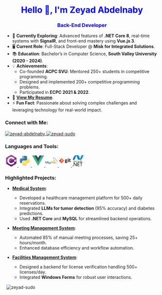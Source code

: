 <h1 align="center" style="color:blue;">
  Hello 👋, I'm Zeyad Abdelnaby
</h1>
<h3 align="center" style="color:blue;">Back-End Developer</h3>

- 🌱 **Currently Exploring**: Advanced features of **.NET Core 8**, real-time systems with **SignalR**, and front-end mastery using **Vue.js 3**.  
- 🖥️ **Current Role**: Full-Stack Developer @ **Misk for Integrated Solutions**.  
- 📚 **Education**: Bachelor’s in Computer Science, **South Valley University (2020 - 2024)**.  
- 💡 **Achievements**:  
  - Co-founded **ACPC SVU**: Mentored 250+ students in competitive programming.  
  - Designed and implemented 200+ competitive programming problems.  
  - Participated in **ECPC 2021 & 2022**.  
- 📄 **[View My Resume](https://drive.google.com/file/d/1Hl9s03xowB7A-ns5x-0TxSanaCrRrqO2/view?usp=sharing)**.  
- ⚡ **Fun Fact**: Passionate about solving complex challenges and leveraging technology for real-world impact.  

<h3 align="left">Connect with Me:</h3>
<p align="left">
  <a href="https://linkedin.com/in/zeyad-abdelnaby" target="_blank">
    <img align="center" src="https://raw.githubusercontent.com/rahuldkjain/github-profile-readme-generator/master/src/images/icons/Social/linked-in-alt.svg" alt="zeyad-abdelnaby" height="30" width="40" style="transition: transform 0.3s ease;" onmouseover="this.style.transform='scale(1.2)'" onmouseout="this.style.transform='scale(1)'" />
  </a>
  <a href="https://github.com/zeyad-sudo" target="_blank">
    <img align="center" src="https://raw.githubusercontent.com/rahuldkjain/github-profile-readme-generator/master/src/images/icons/Social/github.svg" alt="zeyad-sudo" height="30" width="40" style="transition: transform 0.3s ease;" onmouseover="this.style.transform='scale(1.2)'" onmouseout="this.style.transform='scale(1)'" />
  </a>
</p>

<h3 align="left">Languages and Tools:</h3>
<p align="left">
  <a href="https://learn.microsoft.com/en-us/dotnet/csharp/" target="_blank" rel="noreferrer">
    <img src="https://raw.githubusercontent.com/devicons/devicon/master/icons/csharp/csharp-original.svg" alt="C#" width="40" height="40" style="transition: transform 0.3s ease;" onmouseover="this.style.transform='scale(1.2)'" onmouseout="this.style.transform='scale(1)'" />
  </a>
  <a href="https://www.python.org" target="_blank" rel="noreferrer">
    <img src="https://raw.githubusercontent.com/devicons/devicon/master/icons/python/python-original.svg" alt="Python" width="40" height="40" style="transition: transform 0.3s ease;" onmouseover="this.style.transform='scale(1.2)'" onmouseout="this.style.transform='scale(1)'" />
  </a>
  <a href="https://vuejs.org/" target="_blank" rel="noreferrer">
    <img src="https://raw.githubusercontent.com/devicons/devicon/master/icons/vuejs/vuejs-original.svg" alt="Vue.js" width="40" height="40" style="transition: transform 0.3s ease;" onmouseover="this.style.transform='scale(1.2)'" onmouseout="this.style.transform='scale(1)'" />
  </a>
  <a href="https://www.mysql.com/" target="_blank" rel="noreferrer">
    <img src="https://raw.githubusercontent.com/devicons/devicon/master/icons/mysql/mysql-original-wordmark.svg" alt="MySQL" width="40" height="40" style="transition: transform 0.3s ease;" onmouseover="this.style.transform='scale(1.2)'" onmouseout="this.style.transform='scale(1)'" />
  </a>
  <a href="https://git-scm.com/" target="_blank" rel="noreferrer">
    <img src="https://raw.githubusercontent.com/devicons/devicon/master/icons/git/git-original-wordmark.svg" alt="Git" width="40" height="40" style="transition: transform 0.3s ease;" onmouseover="this.style.transform='scale(1.2)'" onmouseout="this.style.transform='scale(1)'" />
  </a>
  <a href="https://dotnet.microsoft.com/" target="_blank" rel="noreferrer">
    <img src="https://raw.githubusercontent.com/devicons/devicon/master/icons/dot-net/dot-net-original-wordmark.svg" alt=".NET Core" width="40" height="40" style="transition: transform 0.3s ease;" onmouseover="this.style.transform='scale(1.2)'" onmouseout="this.style.transform='scale(1)'" />
  </a>
</p>

<h3 align="left">Highlighted Projects:</h3>

- **[Medical System](https://github.com/zeyad-sudo/MedicalSystem)**:  
  - Developed a healthcare management platform for 500+ daily reservations.  
  - Integrated **LLMs for tumor detection** (95% accuracy) and diabetes predictions.  
  - Used **.NET Core** and **MySQL** for streamlined backend operations.  

- **[Meeting Management System](https://github.com/zeyad-sudo/Meeting-Management-System)**:  
  - Automated 85% of manual meeting processes, saving 25+ hours/month.  
  - Enhanced database efficiency and workflow automation.  

- **[Facilities Management System](https://github.com/zeyad-sudo/Facilities-Management-System)**:  
  - Designed a backend for license verification handling 500+ licenses/day.  
  - Integrated **Windows Forms** for robust user interactions.  

<p>&nbsp;<img align="center" src="https://github-readme-stats.vercel.app/api?username=zeyad-sudo&show_icons=true&locale=en" alt="zeyad-sudo" /></p>
